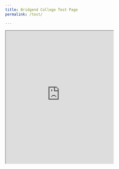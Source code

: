 ```yaml
---
title: Bridgend College Test Page
permalink: /test/

---
```


<iframe
    allow="microphone;"
    width="350"
    height="430"
    src="https://console.dialogflow.com/api-client/demo/embedded/67285fe7-3ea7-4518-919b-1f8b5d98797c">
</iframe>
